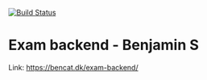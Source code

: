 [![Build Status](https://travis-ci.com/benskov95/Exam-backend.svg?branch=master)](https://travis-ci.com/benskov95/Exam-backend)
# Exam backend - Benjamin S
Link: https://bencat.dk/exam-backend/
